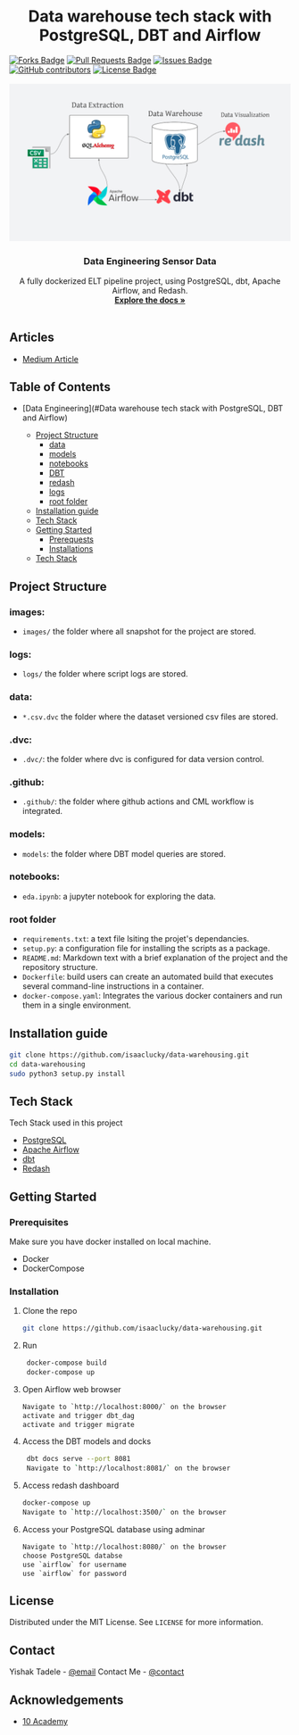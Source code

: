 <h1 align="center">Data warehouse tech stack with PostgreSQL, DBT and Airflow
</h1>
<div>
<a href="https://github.com/isaaclucky/data-warehousing/network/members"><img src="https://img.shields.io/github/forks/isaaclucky/data-warehousing" alt="Forks Badge"/></a>
<a href="https://github.com/isaaclucky/data-warehousing/pulls"><img src="https://img.shields.io/github/issues-pr/isaaclucky/data-warehousing" alt="Pull Requests Badge"/></a>
<a href="https://github.com/isaaclucky/data-warehousing/issues"><img src="https://img.shields.io/github/issues/isaaclucky/data-warehousing" alt="Issues Badge"/></a>
<a href="https://github.com/isaaclucky/data-warehousing/graphs/contributors"><img alt="GitHub contributors" src="https://img.shields.io/github/contributors/isaaclucky/data-warehousing?color=2b9348"></a>
<a href="https://github.com/isaaclucky/data-warehousing/blob/main/LICENSE"><img src="https://img.shields.io/github/license/isaaclucky/data-warehousing?color=2b9348" alt="License Badge"/></a>
</div>


</br>
<img src="images/tech_stack_pipeline.png" name="">

<p align="center">
  <h3 align="center">Data Engineering Sensor Data</h3>

  <p align="center">
    A fully dockerized ELT pipeline project, using PostgreSQL, dbt, Apache Airflow, and Redash.
    <br />
    <a href="https://traffic-data-docs.herokuapp.com"><strong>Explore the docs »</strong></a>
    <br />
    <br />
  </p>
</p>

## Articles
- [Medium Article](https://medium.com/@isaaclucky88/data-engineering-best-practices-tech-stack-with-postgresql-db-airflow-and-redash-c7d330cfc3b)

## Table of Contents

* [Data Engineering](#Data warehouse tech stack with PostgreSQL, DBT and Airflow)

  - [Project Structure](#project-structure)
    * [data](#data)
    * [models](#models)
    * [notebooks](#notebooks)
    * [DBT](#migrate_to_dbt)
    * [redash](#redash)
    * [logs](#logs)
    * [root folder](#root-folder)
  - [Installation guide](#installation-guide)
  - [Tech Stack](#tech-stack)
  - [Getting Started](#getting-started)
    * [Prerequests](*prerequests)
    * [Installations](*installations)
  - [Tech Stack](#tech-stack)


## Project Structure

### images:

- `images/` the folder where all snapshot for the project are stored.

### logs:

- `logs/` the folder where script logs are stored.

### data:

 - `*.csv.dvc` the folder where the dataset versioned csv files are stored.

### .dvc:
- `.dvc/`: the folder where dvc is configured for data version control.

### .github:

- `.github/`: the folder where github actions and CML workflow is integrated.

### models:
- `models`: the folder where DBT model queries are stored.

### notebooks:

- `eda.ipynb`: a jupyter notebook for exploring the data.


### root folder

- `requirements.txt`: a text file lsiting the projet's dependancies.
- `setup.py`: a configuration file for installing the scripts as a package.
- `README.md`: Markdown text with a brief explanation of the project and the repository structure.
- `Dockerfile`: build users can create an automated build that executes several command-line instructions in a container.
- `docker-compose.yaml`: Integrates the various docker containers and run them in a single environment.

## Installation guide

```bash
git clone https://github.com/isaaclucky/data-warehousing.git
cd data-warehousing
sudo python3 setup.py install
```
## Tech Stack 
Tech Stack used in this project
* [PostgreSQL](https://dev.PostgreSQL.com/doc/)
* [Apache Airflow](https://airflow.apache.org/docs/apache-airflow/stable/)
* [dbt](https://docs.getdbt.com/)
* [Redash](https://redash.io/help/)


<!-- GETTING STARTED -->
## Getting Started


### Prerequisites

Make sure you have docker installed on local machine.
* Docker
* DockerCompose
  
### Installation

1. Clone the repo
   ```sh
   git clone https://github.com/isaaclucky/data-warehousing.git
   ```
2. Run
   ```sh
    docker-compose build
    docker-compose up
   ```
3. Open Airflow web browser
   ```JS
   Navigate to `http://localhost:8000/` on the browser
   activate and trigger dbt_dag
   activate and trigger migrate
   ```
4. Access the DBT models and docks
   ```sh
    dbt docs serve --port 8081
    Navigate to `http://localhost:8081/` on the browser
   ```
5. Access redash dashboard
   ```sh
   docker-compose up 
   Navigate to `http://localhost:3500/` on the browser
   ```
6. Access your PostgreSQL database using adminar
   ```JS
   Navigate to `http://localhost:8080/` on the browser
   choose PostgreSQL databse
   use `airflow` for username
   use `airflow` for password
   ```


<!-- LICENSE -->
## License

Distributed under the MIT License. See `LICENSE` for more information.



<!-- CONTACT -->
## Contact

Yishak Tadele - [@email](isaaclucky88@gmail.com)
Contact Me              - [@contact](https://www.linkedin.com/in/yishak-tadele/)


<!-- ACKNOWLEDGEMENTS -->
## Acknowledgements
* [10 Academy](https://www.10academy.org/)

